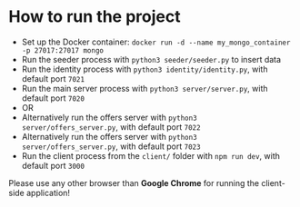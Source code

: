 # How to run the project

* Set up the Docker container: `docker run -d --name my_mongo_container -p 27017:27017 mongo`
* Run the seeder process with `python3 seeder/seeder.py` to insert data
* Run the identity process with `python3 identity/identity.py`, with default port `7021`
* Run the main server process with `python3 server/server.py`, with default port `7020` 
* OR
* Alternatively run the offers server with `python3 server/offers_server.py`, with default port `7022`
* Alternatively run the offers server with `python3 server/offers_server.py`, with default port `7023`
* Run the client process from the `client/` folder with `npm run dev`, with default port `3000`

Please use any other browser than **Google Chrome** for running the client-side application!